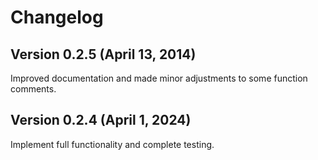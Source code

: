 # Changelog

## Version 0.2.5 (April 13, 2014)

Improved documentation and made minor adjustments to some function comments.

## Version 0.2.4 (April 1, 2024)

Implement full functionality and complete testing.

